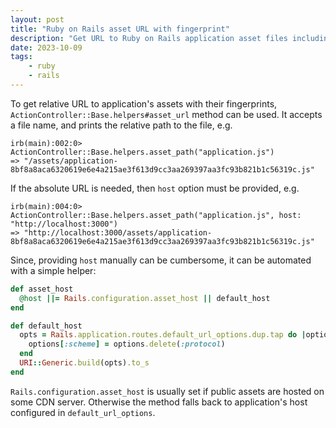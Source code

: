 ```yaml
---
layout: post
title: "Ruby on Rails asset URL with fingerprint"
description: "Get URL to Ruby on Rails application asset files including their fingerprint"
date: 2023-10-09
tags:
    - ruby
    - rails
---
```


To get relative URL to application's assets with their fingerprints, `ActionController::Base.helpers#asset_url` method can be used.
It accepts a file name, and prints the relative path to the file, e.g.

```
irb(main):002:0> ActionController::Base.helpers.asset_path("application.js")
=> "/assets/application-8bf8a8aca6320619e6e4a215ae3f613d9cc3aa269397aa3fc93b821b1c56319c.js"
```

If the absolute URL is needed, then `host` option must be provided, e.g.

```
irb(main):004:0> ActionController::Base.helpers.asset_path("application.js", host: "http://localhost:3000")
=> "http://localhost:3000/assets/application-8bf8a8aca6320619e6e4a215ae3f613d9cc3aa269397aa3fc93b821b1c56319c.js"
```

Since, providing `host` manually can be cumbersome, it can be automated with a simple helper:

```ruby
def asset_host
  @host ||= Rails.configuration.asset_host || default_host
end

def default_host
  opts = Rails.application.routes.default_url_options.dup.tap do |options|
    options[:scheme] = options.delete(:protocol)
  end
  URI::Generic.build(opts).to_s
end
```

`Rails.configuration.asset_host` is usually set if public assets are hosted on some CDN server. Otherwise the method falls back
to application's host configured in `default_url_options`.
